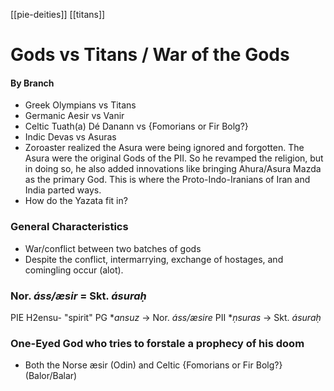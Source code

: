 [[pie-deities]] [[titans]]
# Gods vs Titans / War of the Gods

#### By Branch
- Greek Olympians vs Titans
- Germanic Aesir vs Vanir
- Celtic Tuath(a) Dé Danann vs {Fomorians or Fir Bolg?}
- Indic Devas vs Asuras
- Zoroaster realized the Asura were being ignored and forgotten. The Asura were the original Gods of the PII. So he revamped the religion, but in doing so, he also added innovations like bringing Ahura/Asura Mazda as the primary God. This is where the Proto-Indo-Iranians of Iran and India parted ways. 
- How do the Yazata fit in?
### General Characteristics
- War/conflict between two batches of gods
- Despite the conflict, intermarrying, exchange of hostages, and comingling occur (alot).

### Nor. *áss/æsir* = Skt. *ásuraḥ*
PIE H2ensu- "spirit"
PG **ansuz* -> Nor. *áss/æsire*
PII **ṇsuras* -> Skt. *ásuraḥ*


### One-Eyed God who tries to forstale a prophecy of his doom
- Both the Norse æsir (Odin) and Celtic {Fomorians or Fir Bolg?} (Balor/Balar)